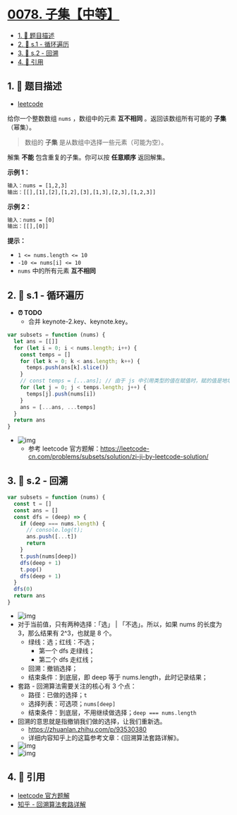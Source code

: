 # [0078. 子集【中等】](https://github.com/tnotesjs/TNotes.leetcode/tree/main/notes/0078.%20%E5%AD%90%E9%9B%86%E3%80%90%E4%B8%AD%E7%AD%89%E3%80%91)

<!-- region:toc -->

- [1. 📝 题目描述](#1--题目描述)
- [2. 🎯 s.1 - 循环遍历](#2--s1---循环遍历)
- [3. 🎯 s.2 - 回溯](#3--s2---回溯)
- [4. 🔗 引用](#4--引用)

<!-- endregion:toc -->

## 1. 📝 题目描述

- [leetcode](https://leetcode.cn/problems/subsets/)

给你一个整数数组 `nums` ，数组中的元素 **互不相同** 。返回该数组所有可能的 **子集** （幂集）。

> 数组的 **子集** 是从数组中选择一些元素（可能为空）。

解集 **不能** 包含重复的子集。你可以按 **任意顺序** 返回解集。

**示例 1：**

```txt
输入：nums = [1,2,3]
输出：[[],[1],[2],[1,2],[3],[1,3],[2,3],[1,2,3]]
```

**示例 2：**

```txt
输入：nums = [0]
输出：[[],[0]]
```

**提示：**

- `1 <= nums.length <= 10`
- `-10 <= nums[i] <= 10`
- `nums` 中的所有元素 **互不相同**

## 2. 🎯 s.1 - 循环遍历

- **⏰ TODO**
  - 合并 keynote-2.key、keynote.key。

```javascript
var subsets = function (nums) {
  let ans = [[]]
  for (let i = 0; i < nums.length; i++) {
    const temps = []
    for (let k = 0; k < ans.length; k++) {
      temps.push(ans[k].slice())
    }
    // const temps = [...ans]; // 由于 js 中引用类型的值在赋值时，赋的值是地址，所以这么写不行。
    for (let j = 0; j < temps.length; j++) {
      temps[j].push(nums[i])
    }
    ans = [...ans, ...temps]
  }
  return ans
}
```

- ![img](https://cdn.jsdelivr.net/gh/tnotesjs/imgs@main/2024-11-03-21-55-18.png)
  - 参考 leetcode 官方题解：https://leetcode-cn.com/problems/subsets/solution/zi-ji-by-leetcode-solution/

## 3. 🎯 s.2 - 回溯

```javascript
var subsets = function (nums) {
  const t = []
  const ans = []
  const dfs = (deep) => {
    if (deep === nums.length) {
      // console.log(t);
      ans.push([...t])
      return
    }
    t.push(nums[deep])
    dfs(deep + 1)
    t.pop()
    dfs(deep + 1)
  }
  dfs(0)
  return ans
}
```

- ![img](https://cdn.jsdelivr.net/gh/tnotesjs/imgs@main/2024-11-03-21-53-54.png)
- 对于当前值，只有两种选择：「选」 | 「不选」。所以，如果 nums 的长度为 3，那么结果有 2^3，也就是 8 个。
  - 绿线：选；红线：不选；
    - 第一个 dfs 走绿线；
    - 第二个 dfs 走红线；
  - 回溯：撤销选择；
  - 结束条件：到底层，即 deep 等于 nums.length，此时记录结果；
- 套路 - 回溯算法需要关注的核心有 3 个点：
  - 路径：已做的选择；`t`
  - 选择列表：可选项；`nums[deep]`
  - 结束条件：到底层，不用继续做选择；`deep === nums.length`
- 回溯的意思就是指撤销我们做的选择，让我们重新选。
  - https://zhuanlan.zhihu.com/p/93530380
  - 详细内容知乎上的这篇参考文章：《回溯算法套路详解》。
- ![img](https://cdn.jsdelivr.net/gh/tnotesjs/imgs@main/2024-11-03-22-00-13.png)
- ![img](https://cdn.jsdelivr.net/gh/tnotesjs/imgs@main/2024-11-03-22-00-16.png)

## 4. 🔗 引用

- [leetcode 官方题解][1]
- [知乎 - 回溯算法套路详解][2]

[1]: https://leetcode.cn/problems/subsets/solutions/420294/zi-ji-by-leetcode-solution/
[2]: https://zhuanlan.zhihu.com/p/93530380
